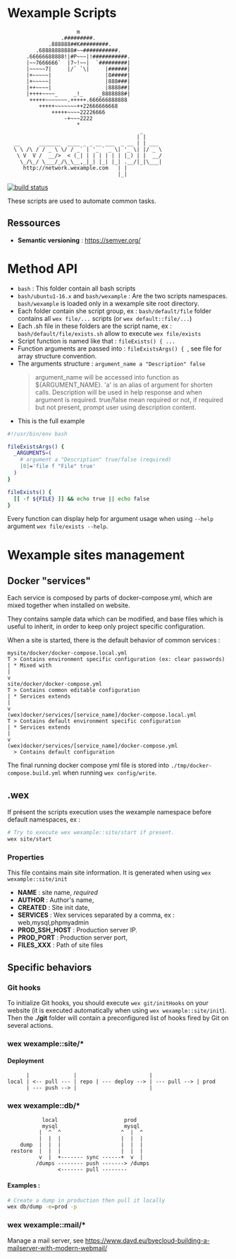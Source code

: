Wexample Scripts
================


                          m
                     .#########.
                 .888888##K#########.
             .68888888888#~~###########.
          .66666688888!|#P~~~|!###########.
          |~~7666666`  |7~!~~|  `#########|
          |~~~~~7|     |/` `\|     |######|
          |+~~~~~|                 |8#####|
          |+~~~~~|                 |888###|
          |++~~~~|                 |8888##|
          |++++~~~~_     _!_     _8888888#|
           +++++~~~~~~~.+++++.666666888888
              +++++~~~~~~~++22666666668
                  +++++~~~~22226666
                      -+~~~2222
                          *
                                              _
                                             | |
      __      _______  ____ _ _ __ ___  _ __ | | ___
      \ \ /\ / / _ \ \/ / _` | '_ ` _ \| '_ \| |/ _ \
       \ V  V /  __/>  < (_| | | | | | | |_) | |  __/
        \_/\_/ \___/_/\_\__,_|_| |_| |_| .__/|_|\___|
         http://network.wexample.com   | |
                                       |_|


[![build status](http://gitlab.wexample.com/wexample-public/scripts/badges/master/build.svg)](http://gitlab.wexample.com/wexample-public/scripts/commits/master)

These scripts are used to automate common tasks.

## Ressources

- **Semantic versioning** : https://semver.org/

# Method API

- ```bash``` : This folder contain all bash scripts
- ```bash/ubuntu1-16.x``` and ```bash/wexample``` : Are the two scripts namespaces. ```bash/wexample``` is loaded only in a wexample site root directory.
- Each folder contain she script group, ex : ```bash/default/file``` folder contains all ```wex file/...``` scripts (or ```wex default::file/...```)
- Each .sh file in these folders are the script name, ex : ```bash/default/file/exists.sh``` allow to execute ```wex file/exists```
- Script function is named like that : ```fileExists() { ...```
- Function arguments are passed into : ```fileExistsArgs() { ```, see file for array structure convention.
- The arguments structure : ```argument_name a "Description" false```
  > argument_name will be accessed into function as ${ARGUMENT_NAME}.
  > 'a' is an alias of argument for shorten calls.
  > Description will be used in help response and when argument is required.
  > true/false mean required or not, if required but not present, prompt user using description content.
- This is the full example

```bash
#!/usr/bin/env bash

fileExistsArgs() {
  _ARGUMENTS=(
    # argument a "Description" true/false (required)
    [0]='file f "File" true'
  )
}

fileExists() {
  [[ -f ${FILE} ]] && echo true || echo false
}

```

Every function can display help for argument usage when using ```--help``` argument ```wex file/exists --help```.

# Wexample sites management

## Docker "services"

Each service is composed by parts of docker-compose.yml, which are mixed together when installed on website.

They contains sample data which can be modified, and base files which is useful to inherit, in order to keep only project specific configuration.

When a site is started, there is the default behavior of common services :

    mysite/docker/docker-compose.local.yml
    T > Contains environment specific configuration (ex: clear passwords)
    | * Mixed with
    |
    v
    site/docker/docker-compose.yml
    T > Contains common editable configuration
    | * Services extends
    |
    v
    (wex)docker/services/[service_name]/docker-compose.local.yml
    T > Contains default environment specific configuration
    | * Services extends
    |
    v
    (wex)docker/services/[service_name]/docker-compose.yml
      > Contains default configuration
  
The final running docker compose yml file is stored into ```./tmp/docker-compose.build.yml``` when running ```wex config/write```.


## .wex

If présent the scripts execution uses the wexample namespace before default namespaces, ex :

```bash
# Try to execute wex wexample::site/start if present.
wex site/start
```

### Properties

This file contains main site information. It is generated when using ```wex wexample::site/init```

- **NAME** : site name, *required* 
- **AUTHOR** : Author's name,
- **CREATED** : Site init date,
- **SERVICES** : Wex services separated by a comma, ex : web,mysql,phpmyadmin
- **PROD_SSH_HOST** : Production server IP.
- **PROD_PORT** : Production server port,
- **FILES_XXX** : Path of site files

## Specific behaviors

### Git hooks

To initialize Git hooks, you should execute `wex git/initHooks` on your website (it is executed automatically when using `wex wexample::site/init`). Then the **./git** folder will contain a preconfigured list of hooks fired by Git on several actions.

### wex wexample::site/*

#### Deployment

          |              |                       |
    local | <-- pull --- | repo | --- deploy --> | --- pull --> | prod
          | --- push --> |                       |  
 
### wex wexample::db/*

               local                     prod
               mysql                     mysql
              |  ^  ^                   ^  |  ^
              |  |  |                   |  |  |
        dump  |  |  |                   |  |  |
     restore  |  |  |                   |  |  |
              v  |  +------- sync ------+  v  |
             /dumps -------- push -------> /dumps
                    <------- pull --------


#### Examples :

```bash
# Create a dump in production then pull it locally
wex db/dump -e=prod -p
```

### wex wexample::mail/*

Manage a mail server, see https://www.davd.eu/byecloud-building-a-mailserver-with-modern-webmail/
